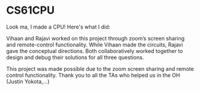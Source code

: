 # CS61CPU

Look ma, I made a CPU! Here's what I did:

Vihaan and Rajavi worked on this project through zoom’s screen sharing and remote-control functionality. While Vihaan made the circuits, Rajavi gave the conceptual directions. Both collaboratively worked together to design and debug their solutions for all three questions.


This project was made possible due to the zoom screen sharing and remote control functionality. Thank you to all the TAs who helped us in the OH (Justin Yokota,...)
